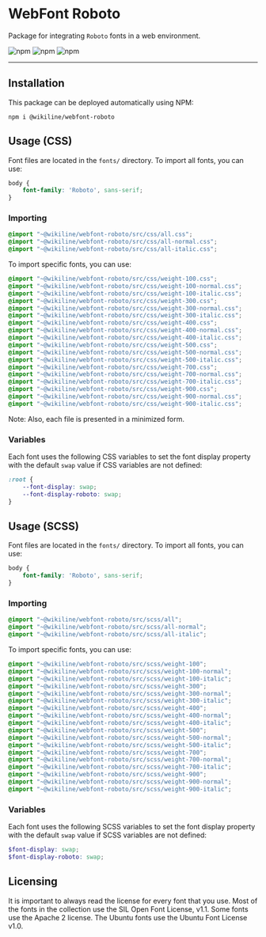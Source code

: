 # WebFont Roboto

Package for integrating `Roboto` fonts in a web environment.

![npm](https://img.shields.io/npm/v/@wikiline/webfont-roboto?style=for-the-badge)
![npm](https://img.shields.io/npm/dm/@wikiline/webfont-roboto?style=for-the-badge)
![npm](https://img.shields.io/npm/dt/@wikiline/webfont-roboto?style=for-the-badge)
___

## Installation

This package can be deployed automatically using NPM:

```
npm i @wikiline/webfont-roboto
```

## Usage (CSS)

Font files are located in the `fonts/` directory. To import all fonts, you can use:

```css
body {
    font-family: 'Roboto', sans-serif;
}
```

### Importing

```css
@import "~@wikiline/webfont-roboto/src/css/all.css";
@import "~@wikiline/webfont-roboto/src/css/all-normal.css";
@import "~@wikiline/webfont-roboto/src/css/all-italic.css";
```

To import specific fonts, you can use:

```css
@import "~@wikiline/webfont-roboto/src/css/weight-100.css";
@import "~@wikiline/webfont-roboto/src/css/weight-100-normal.css";
@import "~@wikiline/webfont-roboto/src/css/weight-100-italic.css";
@import "~@wikiline/webfont-roboto/src/css/weight-300.css";
@import "~@wikiline/webfont-roboto/src/css/weight-300-normal.css";
@import "~@wikiline/webfont-roboto/src/css/weight-300-italic.css";
@import "~@wikiline/webfont-roboto/src/css/weight-400.css";
@import "~@wikiline/webfont-roboto/src/css/weight-400-normal.css";
@import "~@wikiline/webfont-roboto/src/css/weight-400-italic.css";
@import "~@wikiline/webfont-roboto/src/css/weight-500.css";
@import "~@wikiline/webfont-roboto/src/css/weight-500-normal.css";
@import "~@wikiline/webfont-roboto/src/css/weight-500-italic.css";
@import "~@wikiline/webfont-roboto/src/css/weight-700.css";
@import "~@wikiline/webfont-roboto/src/css/weight-700-normal.css";
@import "~@wikiline/webfont-roboto/src/css/weight-700-italic.css";
@import "~@wikiline/webfont-roboto/src/css/weight-900.css";
@import "~@wikiline/webfont-roboto/src/css/weight-900-normal.css";
@import "~@wikiline/webfont-roboto/src/css/weight-900-italic.css";
```

Note: Also, each file is presented in a minimized form.

### Variables

Each font uses the following CSS variables to set the font display property with the default `swap` value if CSS
variables are not defined:

```css
:root {
    --font-display: swap;
    --font-display-roboto: swap;
}
```

## Usage (SCSS)

Font files are located in the `fonts/` directory. To import all fonts, you can use:

```scss
body {
    font-family: 'Roboto', sans-serif;
}
```

### Importing

```scss
@import "~@wikiline/webfont-roboto/src/scss/all";
@import "~@wikiline/webfont-roboto/src/scss/all-normal";
@import "~@wikiline/webfont-roboto/src/scss/all-italic";
```

To import specific fonts, you can use:

```scss
@import "~@wikiline/webfont-roboto/src/scss/weight-100";
@import "~@wikiline/webfont-roboto/src/scss/weight-100-normal";
@import "~@wikiline/webfont-roboto/src/scss/weight-100-italic";
@import "~@wikiline/webfont-roboto/src/scss/weight-300";
@import "~@wikiline/webfont-roboto/src/scss/weight-300-normal";
@import "~@wikiline/webfont-roboto/src/scss/weight-300-italic";
@import "~@wikiline/webfont-roboto/src/scss/weight-400";
@import "~@wikiline/webfont-roboto/src/scss/weight-400-normal";
@import "~@wikiline/webfont-roboto/src/scss/weight-400-italic";
@import "~@wikiline/webfont-roboto/src/scss/weight-500";
@import "~@wikiline/webfont-roboto/src/scss/weight-500-normal";
@import "~@wikiline/webfont-roboto/src/scss/weight-500-italic";
@import "~@wikiline/webfont-roboto/src/scss/weight-700";
@import "~@wikiline/webfont-roboto/src/scss/weight-700-normal";
@import "~@wikiline/webfont-roboto/src/scss/weight-700-italic";
@import "~@wikiline/webfont-roboto/src/scss/weight-900";
@import "~@wikiline/webfont-roboto/src/scss/weight-900-normal";
@import "~@wikiline/webfont-roboto/src/scss/weight-900-italic";
```

### Variables

Each font uses the following SCSS variables to set the font display property with the default `swap` value if SCSS
variables are not defined:

```scss
$font-display: swap;
$font-display-roboto: swap;
```

## Licensing

It is important to always read the license for every font that you use. Most of the fonts in the collection use the SIL
Open Font License, v1.1. Some fonts use the Apache 2 license. The Ubuntu fonts use the Ubuntu Font License v1.0.
